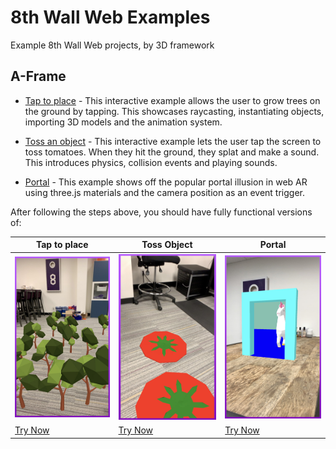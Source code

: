 # 8th Wall Web Examples

Example 8th Wall Web projects, by 3D framework

## A-Frame

* [Tap to place](https://github.com/8thwall/web/examples/aframe/placeground) - This interactive example allows the user to grow trees on the ground by tapping. This showcases raycasting, instantiating objects, importing 3D models and the animation system.

* [Toss an object](https://github.com/8thwall/web/examples/aframe/shoot-tomato) - This interactive example lets the user tap the screen to toss tomatoes. When they hit the ground, they splat and make a sound. This introduces physics, collision events and playing sounds.

* [Portal](https://github.com/8thwall/web/examples/aframe/portal) - This example shows off the popular portal illusion in web AR using three.js materials and the camera position as an event trigger.

After following the steps above, you should have fully functional versions of:

Tap to place | Toss Object | Portal
------------ | ----------- | ------
![tapplace-screenshot](../images/screenshot-tap.jpg) | ![toss-screenshot](../images/screenshot-toss.jpg) | ![portal-screenshot](../images/screenshot-portal.jpg)
[Try Now](https://apps.8thwall.com/8thWall/aframe_placeground) | [Try Now](https://apps.8thwall.com/8thWall/aframe_tossobject) | [Try Now](https://apps.8thwall.com/8thWall/aframe_portal)
